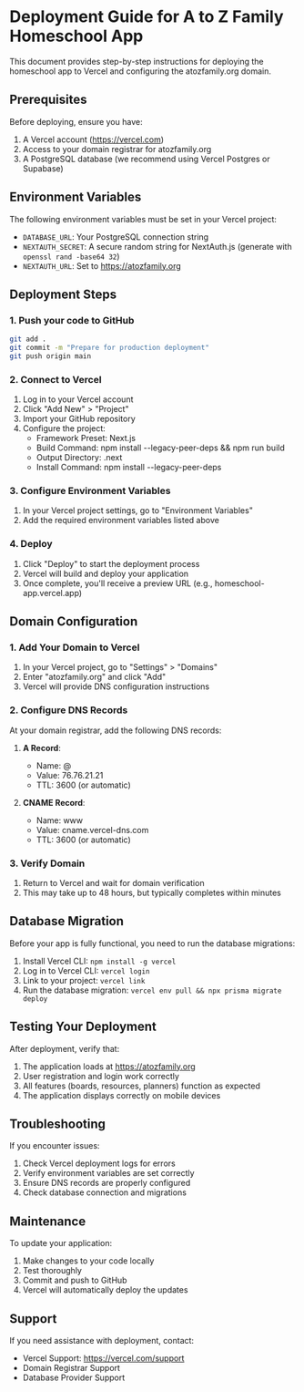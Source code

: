 # Deployment Guide for A to Z Family Homeschool App

This document provides step-by-step instructions for deploying the homeschool app to Vercel and configuring the atozfamily.org domain.

## Prerequisites

Before deploying, ensure you have:

1. A Vercel account (https://vercel.com)
2. Access to your domain registrar for atozfamily.org
3. A PostgreSQL database (we recommend using Vercel Postgres or Supabase)

## Environment Variables

The following environment variables must be set in your Vercel project:

- `DATABASE_URL`: Your PostgreSQL connection string
- `NEXTAUTH_SECRET`: A secure random string for NextAuth.js (generate with `openssl rand -base64 32`)
- `NEXTAUTH_URL`: Set to https://atozfamily.org

## Deployment Steps

### 1. Push your code to GitHub

```bash
git add .
git commit -m "Prepare for production deployment"
git push origin main
```

### 2. Connect to Vercel

1. Log in to your Vercel account
2. Click "Add New" > "Project"
3. Import your GitHub repository
4. Configure the project:
   - Framework Preset: Next.js
   - Build Command: npm install --legacy-peer-deps && npm run build
   - Output Directory: .next
   - Install Command: npm install --legacy-peer-deps

### 3. Configure Environment Variables

1. In your Vercel project settings, go to "Environment Variables"
2. Add the required environment variables listed above

### 4. Deploy

1. Click "Deploy" to start the deployment process
2. Vercel will build and deploy your application
3. Once complete, you'll receive a preview URL (e.g., homeschool-app.vercel.app)

## Domain Configuration

### 1. Add Your Domain to Vercel

1. In your Vercel project, go to "Settings" > "Domains"
2. Enter "atozfamily.org" and click "Add"
3. Vercel will provide DNS configuration instructions

### 2. Configure DNS Records

At your domain registrar, add the following DNS records:

1. **A Record**:
   - Name: @
   - Value: 76.76.21.21
   - TTL: 3600 (or automatic)

2. **CNAME Record**:
   - Name: www
   - Value: cname.vercel-dns.com
   - TTL: 3600 (or automatic)

### 3. Verify Domain

1. Return to Vercel and wait for domain verification
2. This may take up to 48 hours, but typically completes within minutes

## Database Migration

Before your app is fully functional, you need to run the database migrations:

1. Install Vercel CLI: `npm install -g vercel`
2. Log in to Vercel CLI: `vercel login`
3. Link to your project: `vercel link`
4. Run the database migration: `vercel env pull && npx prisma migrate deploy`

## Testing Your Deployment

After deployment, verify that:

1. The application loads at https://atozfamily.org
2. User registration and login work correctly
3. All features (boards, resources, planners) function as expected
4. The application displays correctly on mobile devices

## Troubleshooting

If you encounter issues:

1. Check Vercel deployment logs for errors
2. Verify environment variables are set correctly
3. Ensure DNS records are properly configured
4. Check database connection and migrations

## Maintenance

To update your application:

1. Make changes to your code locally
2. Test thoroughly
3. Commit and push to GitHub
4. Vercel will automatically deploy the updates

## Support

If you need assistance with deployment, contact:
- Vercel Support: https://vercel.com/support
- Domain Registrar Support
- Database Provider Support
